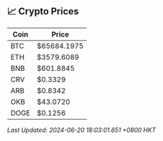 ## 📈 Crypto Prices

| Coin | Price |
| ---- | ----- |
| BTC | $65684.1975 |
| ETH | $3579.6089 |
| BNB | $601.8845 |
| CRV | $0.3329 |
| ARB | $0.8342 |
| OKB | $43.0720 |
| DOGE | $0.1256 |

_Last Updated: 2024-06-20 18:03:01.651 +0800 HKT_